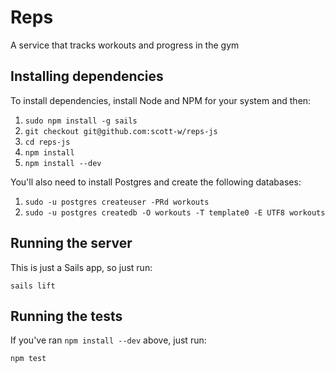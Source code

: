 # Reps

A service that tracks workouts and progress in the gym


## Installing dependencies

To install dependencies, install Node and NPM for your system and then:

  1. `sudo npm install -g sails`
  2. `git checkout git@github.com:scott-w/reps-js`
  3. `cd reps-js`
  4. `npm install`
  5. `npm install --dev`


You'll also need to install Postgres and create the following databases:

  1. `sudo -u postgres createuser -PRd workouts`
  2. `sudo -u postgres createdb -O workouts -T template0 -E UTF8 workouts`


## Running the server

This is just a Sails app, so just run:

```
sails lift
```


## Running the tests

If you've ran `npm install --dev` above, just run:

```
npm test
```
